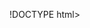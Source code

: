 !DOCTYPE html>
<html lang="em">
 <head>
    <meta charset="UTF-">
     <meta name="viewport" content="width=device-width, initial-scale=1.0">
     <Title>Clent's blog</Title>
     <style>

     body {
        font-family: Arial, sans-serif;
        background-color:aqua;
        display: flex;
        justify-content: center;
        align-items: center;
        height: 700px;
        margin: 0;
     }   

     .content-box {
        background-color:gray;
        padding: 20px;
        border-radius: 10px;
        box-shadow: 0px 0px 10px rgba(0, 0, 0, );
        width: 600px;
        max-width: 90%;
     }

     .title {
        color: azure;
        padding: 10px;
        border-radius: 5px;
        text-align: center;
        font-size: 1.5em;
     }
    </style>
    <head>
    <body>
        <div class="content-box">
            <hi class="Title">Historical Perspective on computing</hi>
            <p class="content">
                The interesting story of computing's evolution spans animals.  Changing the way we work, live, and communicate, computers are evolving over time as tools are developed to find solutions to specific situations or problems. A computer is a machine that can be programmed to automatically perform a series of arithmetic or logical operations.
Prior to the advancement of technology, we performed fundamental arithmetic calculations using an Abacus. As time went on, we progressed to mechanical tools and beyond. It aids in the development of analytical thinking
Because computing is a process that teaches people how to think to solve problems and how to perceive the world through mechanical or technological tools, it has truly revolutionized human thought.
You sent
Being able to compute makes you more quantitative.
I'll give you an example that demonstrates the first computation's major turning points; 
•One of the most basic computing instruments, the abacus, was invented in 2500 BCE. 
•Charles Babbage created the Analytical Engine in 1837; it is regarded as the first mechanical computer. 
•In 1936, Alan Turing proposed the Turing Machine, a theoretical device that served as the basis for contemporary computer science.
Additionally, computers have a positive social influence by fostering provider-consumer contact and collaboration, managing and assisting in improved data and information organization, and having far greater computational and calculating capacity than a typical human.
</p>
<p class="content">
    OVERVIEW OF FUNDAMENTAL INFORMATION TECHNOLOGY CONCEPTS
What is IT?
Information technology, or IT, is the utilization of computers, networking, data storage and connected devices, along with the infrastructure and processes involved, to facilitate business or administrative solutions.

Basic concepts of Information Technology 
•Information security -involves all software and hardware implemented to protect the integrity of the organization’s data. Anti-malware protection, firewalls, encryption, authentication and physical security solutions all fall into this category.
•Computer technical support - includes the upkeep of devices within the enterprise environment, including device troubleshooting, repairs, replacements, individual device security, equipment upgrades and infrastructural maintenance.
•Business software development- IT leaders will still be responsible for implementing the software within devices and infrastructure while ensuring the software meets business needs.
•Database and network management - The ability to access and extract information from databases is also included within this category, as well as digital permission settings that allow only authorized users to access individual pieces of data within a database.
HARDWARE- in Information Technology hardware is a the physical aspects of computers, telecommunications and other devices.
SOFTWARE – Software is a set of instructions, data or programs used to operate computers and execute specific tasks. It is the opposite of hardware, which describes the physical aspects of a computer. Software is a generic term used to refer to applications, scripts and programs that run on a device. 
NETWORKING – computing devices that can exchange data and share resources with each other. These networked devices use a system of rules, called communications protocols, to transmit information over physical or wireless technologies
THE ROLE OF IT MODERN –IT plays a critical role in managing and analyzing vast amounts of data, enabling businesses to derive valuable insights and make data-driven decisions.

</p>
<br>
<p>
    REFERENCE <br>
    1.https://aws.amazon.com/what-is/computer-networking <br>
    2.https://www.techtarget.com <br>
    3.https://en.m.wikipedia.org/wiki/History_of_computing <br># clent.myfirstblog
